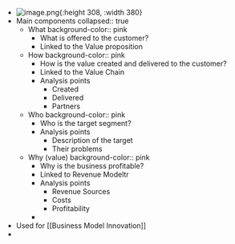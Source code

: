 - ![image.png](../assets/image_1703011883341_0.png){:height 308, :width 380}
- Main components
  collapsed:: true
	- What
	  background-color:: pink
		- What is offered to the customer?
		- Linked to the Value proposition
	- How
	  background-color:: pink
		- How is the value created and delivered to the customer?
		- Linked to the Value Chain
		- Analysis points
			- Created
			- Delivered
			- Partners
	- Who
	  background-color:: pink
		- Who is the target segment?
		- Analysis points
			- Description of the target
			- Their problems
	- Why (value)
	  background-color:: pink
		- Why is the business profitable?
		- Linked to Revenue Modeltr
		- Analysis points
			- Revenue Sources
			- Costs
			- Profitability
		-
- Used for [[Business Model Innovation]]
-